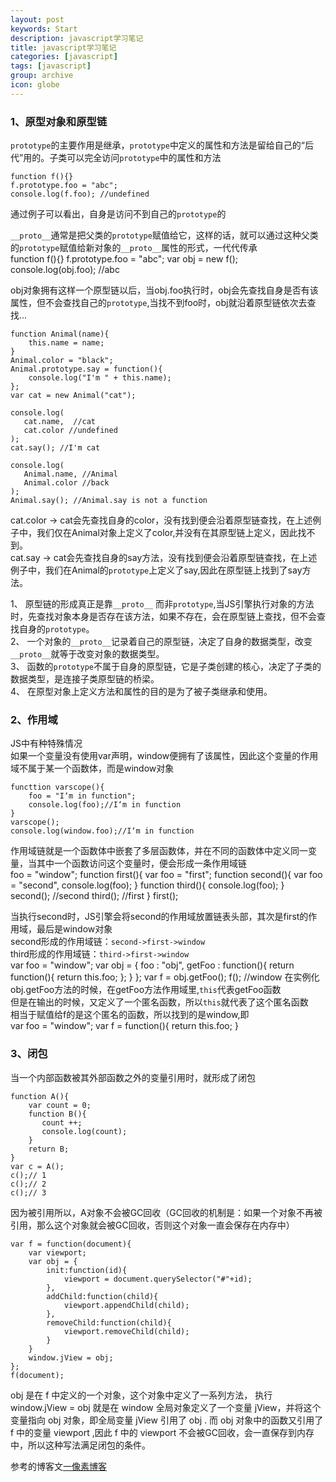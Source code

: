```yaml
---
layout: post
keywords: Start
description: javascript学习笔记
title: javascript学习笔记
categories: [javascript]
tags: [javascript]
group: archive
icon: globe
---
```





### 1、原型对象和原型链
`prototype`的主要作用是继承，`prototype`中定义的属性和方法是留给自己的“后代”用的。子类可以完全访问`prototype`中的属性和方法<br>

    function f(){}
    f.prototype.foo = "abc";
    console.log(f.foo); //undefined

通过例子可以看出，自身是访问不到自己的`prototype`的<br>

`__proto__`通常是把父类的`prototype`赋值给它，这样的话，就可以通过这种父类的`prototype`赋值给新对象的`__proto__`属性的形式，一代代传承<br>
    function f(){}
    f.prototype.foo = "abc";
    var obj = new f();
    console.log(obj.foo); //abc

obj对象拥有这样一个原型链以后，当obj.foo执行时，obj会先查找自身是否有该属性，但不会查找自己的`prototype`,当找不到foo时，obj就沿着原型链依次去查找...<br>


    function Animal(name){
        this.name = name;
    }
    Animal.color = "black";
    Animal.prototype.say = function(){
        console.log("I'm " + this.name);
    };
    var cat = new Animal("cat");

    console.log(
       cat.name,  //cat
       cat.color //undefined
    );
    cat.say(); //I'm cat

    console.log(
       Animal.name, //Animal
       Animal.color //back
    );
    Animal.say(); //Animal.say is not a function

cat.color -> cat会先查找自身的color，没有找到便会沿着原型链查找，在上述例子中，我们仅在Animal对象上定义了color,并没有在其原型链上定义，因此找不到。<br>
cat.say -> cat会先查找自身的say方法，没有找到便会沿着原型链查找，在上述例子中，我们在Animal的`prototype`上定义了say,因此在原型链上找到了say方法。<br>


1、 原型链的形成真正是靠`__proto__` 而非`prototype`,当JS引擎执行对象的方法时，先查找对象本身是否存在该方法，如果不存在，会在原型链上查找，但不会查找自身的`prototype`。<br>
2、 一个对象的`__proto__`记录着自己的原型链，决定了自身的数据类型，改变`__proto__`就等于改变对象的数据类型。<br>
3、 函数的`prototype`不属于自身的原型链，它是子类创建的核心，决定了子类的数据类型，是连接子类原型链的桥梁。<br>
4、 在原型对象上定义方法和属性的目的是为了被子类继承和使用。<br>


### 2、作用域
JS中有种特殊情况<br>
如果一个变量没有使用var声明，window便拥有了该属性，因此这个变量的作用域不属于某一个函数体，而是window对象<br>

    functtion varscope(){
        foo = "I‘m in function";
        console.log(foo);//I‘m in function
    }
    varscope();
    console.log(window.foo);//I‘m in function

作用域链就是一个函数体中嵌套了多层函数体，并在不同的函数体中定义同一变量，当其中一个函数访问这个变量时，便会形成一条作用域链<br>
    foo = "window";
    function first(){
        var foo = "first";
        function second(){
            var foo = "second",
            console.log(foo);
        }
        function third(){
            console.log(foo);
        }
        second();   //second
        third();    //first
    }
    first();

当执行second时，JS引擎会将second的作用域放置链表头部，其次是first的作用域，最后是window对象<br>
second形成的作用域链：`second->first->window`<br>
third形成的作用域链：`third->first->window`<br>
    var foo = "window";
    var obj = {
        foo : "obj",
        getFoo : function(){
            return function(){
                return this.foo;
            };
        }
    };
    var f = obj.getFoo();
    f(); //window
在实例化obj.getFoo方法的时候，在getFoo方法作用域里,`this`代表getFoo函数<br>
但是在输出的时候，又定义了一个匿名函数，所以`this`就代表了这个匿名函数<br>
相当于赋值给f的是这个匿名的函数，所以找到的是window,即<br>
    var foo = "window";
    var f = function(){
        return this.foo;
    }


### 3、闭包
当一个内部函数被其外部函数之外的变量引用时，就形成了闭包<br>

    function A(){
        var count = 0;
        function B(){
           count ++;
           console.log(count);
        }
        return B;
    }
    var c = A();
    c();// 1
    c();// 2
    c();// 3

因为被引用所以，A对象不会被GC回收（GC回收的机制是：如果一个对象不再被引用，那么这个对象就会被GC回收，否则这个对象一直会保存在内存中）<br>

    var f = function(document){
        var viewport;
        var obj = {
            init:function(id){
                viewport = document.querySelector("#"+id);
            },
            addChild:function(child){
                viewport.appendChild(child);
            },
            removeChild:function(child){
                viewport.removeChild(child);
            }
        }
        window.jView = obj;
    };
    f(document);

obj 是在 f 中定义的一个对象，这个对象中定义了一系列方法， 执行window.jView = obj 就是在 window 全局对象定义了一个变量 jView，并将这个变量指向 obj 对象，即全局变量 jView 引用了 obj . 而 obj 对象中的函数又引用了 f 中的变量 viewport ,因此 f 中的 viewport 不会被GC回收，会一直保存到内存中，所以这种写法满足闭包的条件。



参考的博客文[一像素博客](http://www.cnblogs.com/onepixel/)<br>

